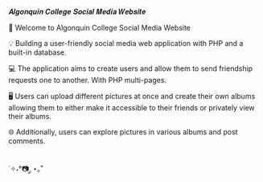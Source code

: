 𝑨𝒍𝒈𝒐𝒏𝒒𝒖𝒊𝒏 𝑪𝒐𝒍𝒍𝒆𝒈𝒆 𝑺𝒐𝒄𝒊𝒂𝒍 𝑴𝒆𝒅𝒊𝒂 𝑾𝒆𝒃𝒔𝒊𝒕𝒆

💎 Welcome to Algonquin College Social Media Website

💡 Building a user-friendly social media web application with PHP and a built-in database.

💻 The application aims to create users and allow them to send friendship requests one to another. With PHP multi-pages.

🖥 Users can upload different pictures at once and create their own albums allowing them to either make it accessible to their friends or privately view their albums.

🌐 Additionally, users can explore pictures in various albums and post comments.
⠀⠀⠀⠀⠀⠀⠀⠀⠀⠀⠀⠀⠀⠀⠀⠀⠀⠀⠀⠀⠀⠀⠀⠀⠀⠀⠀⠀⠀⠀⠀⠀⠀⠀⠀⠀⠀⠀⠀⠀⠀⠀⠀⠀⠀⠀

˙✧˖°📷 ༘ ⋆｡˚⠀⠀⠀⠀⠀⠀⠀⠀⠀⠀⠀⠀⠀⠀⠀⠀⠀⠀⠀⠀⠀
